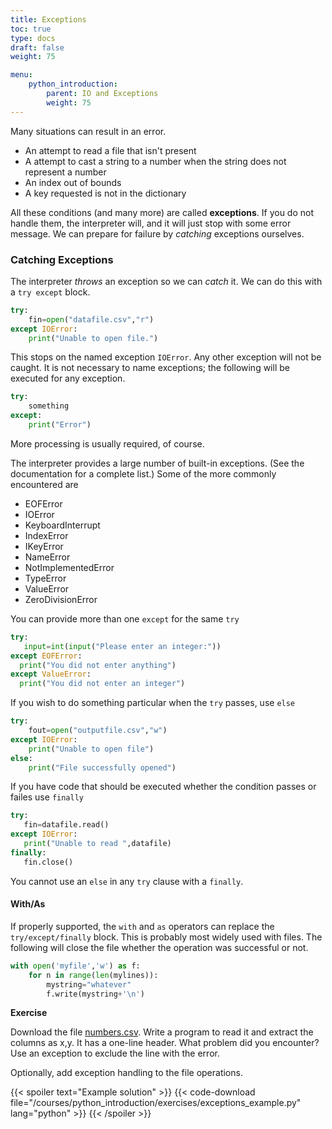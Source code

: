 ```yaml
---
title: Exceptions
toc: true
type: docs
draft: false
weight: 75

menu:
    python_introduction:
        parent: IO and Exceptions
        weight: 75
---
```


Many situations can result in an error.  

* An attempt to read a file that isn't present 
* A attempt to cast a string to a number when the string does not represent a number 
* An index out of bounds 
* A key requested is not in the dictionary 

All these conditions (and many more) are called __exceptions__.  If you do not handle them, the interpreter will, and it will just stop with some error message.  We can prepare for failure by _catching_ exceptions ourselves.

### Catching Exceptions

The interpreter _throws_ an exception so we can _catch_ it.  We can do this with a `try except` block.  

```python
try:
    fin=open("datafile.csv","r")
except IOError:
    print("Unable to open file.")
```

This stops on the named exception `IOError`.  Any other exception will not be caught.  It is not necessary to name exceptions; the following will be executed for any exception.

```python
try: 
    something
except: 
    print("Error")
```

More processing is usually required, of course.

The interpreter provides a large number of built-in exceptions.  (See the documentation for a complete list.)  Some of the more commonly encountered are 
* EOFError
* IOError
* KeyboardInterrupt
* IndexError
* IKeyError
* NameError
* NotImplementedError
* TypeError
* ValueError
* ZeroDivisionError

You can provide more than one `except` for the same `try`

```python
try:
   input=int(input("Please enter an integer:"))
except EOFError:
  print("You did not enter anything")
except ValueError:
  print("You did not enter an integer")
```

If you wish to do something particular when the `try` passes, use `else`

```python
try:
    fout=open("outputfile.csv","w")
except IOError:
    print("Unable to open file")
else:
    print("File successfully opened")
```

If you have code that should be executed whether the condition passes or failes use `finally`

```python
try:
   fin=datafile.read()
except IOError:
   print("Unable to read ",datafile)
finally:
   fin.close()
```

You cannot use an `else` in any `try` clause with a `finally`.

#### With/As

If properly supported, the `with` and `as` operators can replace the `try/except/finally` block.  This is probably most widely used with files.  The following will close the file whether the operation was successful or not.

```python
with open('myfile','w') as f:
    for n in range(len(mylines)):
        mystring="whatever"
        f.write(mystring+'\n')
```

**Exercise**

Download the file [numbers.csv](/data/numbers.csv). Write a program to read it and extract the columns as x,y.  It has a one-line header.  What problem did you encounter?  Use an exception to exclude the line with the error.  

Optionally, add exception handling to the file operations.

{{< spoiler text="Example solution" >}}
{{< code-download file="/courses/python_introduction/exercises/exceptions_example.py" lang="python" >}}
{{< /spoiler >}}


